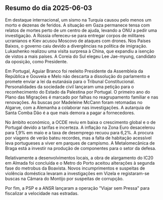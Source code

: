## Resumo do dia 2025-06-03

Em destaque internacional, um sismo na Turquia causou pelo menos um morto e dezenas de feridos. A situação em Gaza permanece tensa com relatos de mortes perto de um centro de ajuda, levando a ONU a pedir uma investigação. A Rússia ofereceu-se para entregar corpos de militares ucranianos e Kiev acusou Moscovo de ataques com drones. Nos Países Baixos, o governo caiu devido a divergências na política de imigração. Lukashenko realizou uma visita surpresa à China, que expandiu a isenção de vistos a mais países. A Coreia do Sul elegeu Lee Jae-myung, candidato da oposição, como Presidente.

Em Portugal, Aguiar Branco foi reeleito Presidente da Assembleia da República e Gouveia e Melo não descarta a dissolução do parlamento e promete enviar a lei da eutanásia para o Tribunal Constitucional. Personalidades da sociedade civil lançaram uma petição para o reconhecimento do Estado da Palestina por Portugal. O primeiro ano do Plano das Migrações é marcado por falhas no reagrupamento familiar e nas renovações. As buscas por Madeleine McCann foram retomadas no Algarve, com a Alemanha a colaborar nas investigações. A autarquia de Santa Comba Dão é a que mais demora a pagar a fornecedores.

No âmbito económico, a OCDE reviu em baixa o crescimento global e o de Portugal devido a tarifas e incerteza. A inflação na Zona Euro desacelerou para 1,9% em maio e a taxa de desemprego recuou para 6,2%. A procura por viagens de verão bateu recordes, mas a falta de habitação acessível leva portugueses a viver em parques de campismo. A Metalomecânica de Braga está a investir na produção de componentes para o setor da defesa.

Relativamente a desenvolvimentos locais, a obra de alargamento do IC20 em Almada foi concluída e o Metro do Porto aceitou alterações à segunda fase do metrobus da Boavista. Novos incumprimentos e suspeitas de violência doméstica levaram a investigações em Vizela e registaram-se buscas na Câmara do Montijo por suspeitas de corrupção.

Por fim, a PSP e a ANSR lançaram a operação "Viajar sem Pressa" para fiscalizar a velocidade nas estradas.